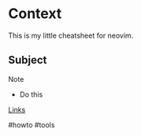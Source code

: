 # Context

This is my little cheatsheet for neovim.

## Subject

Note

- Do this

[Links](https://github.com/drewgrif/nvim)

#howto #tools
